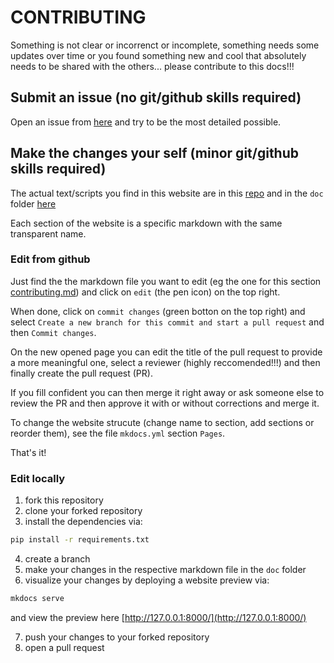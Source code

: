 # CONTRIBUTING

Something is not clear or incorrenct or incomplete, something needs some updates over time or you found something new and cool that absolutely needs to be shared with the others... please contribute to this docs!!! 

## Submit an issue (no git/github skills required)

Open an issue from [here](https://github.com/cpp-lln-lab/CPP_HPC/issues/new/choose) and try to be the most detailed possible.

## Make the changes your self (minor git/github skills required)

The actual text/scripts you find in this website are in this [repo](https://github.com/cpp-lln-lab/CPP_HPC) and in the `doc` folder [here](https://github.com/cpp-lln-lab/CPP_HPC/tree/main/doc) 

Each section of the website is a specific markdown with the same transparent name. 

### Edit from github

Just find the the markdown file you want to edit (eg the one for this section [contributing.md](https://github.com/cpp-lln-lab/CPP_HPC/blob/main/doc/contributing.md)) and click on `edit` (the pen icon) on the top right. 

When done, click on `commit changes` (green botton on the top right) and select `Create a new branch for this commit and start a pull request` and then `Commit changes`. 

On the new opened page you can edit the title of the pull request to provide a more meaningful one, select a reviewer (highly reccomended!!!) and then finally create the pull request (PR). 

If you fill confident you can then merge it right away or ask someone else to review the PR and then approve it with or without corrections and merge it. 

To change the website strucute (change name to section, add sections or reorder them), see the file `mkdocs.yml` section `Pages`.

That's it!

### Edit locally

1. fork this repository
2. clone your forked repository
3. install the dependencies via:

```bash
pip install -r requirements.txt
```

4. create a branch
5. make your changes in the respective markdown file in the `doc` folder
6. visualize your changes by deploying a website preview via:

```bash
mkdocs serve
```

and view the preview here [http://127.0.0.1:8000/](http://127.0.0.1:8000/)

7. push your changes to your forked repository
8. open a pull request
